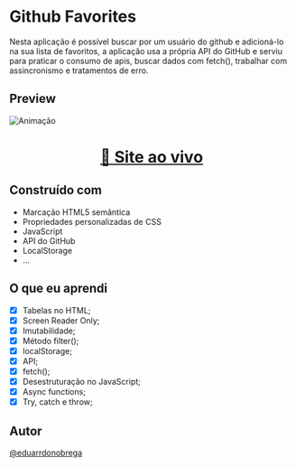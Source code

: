 # Github Favorites

Nesta aplicação é possível buscar por um usuário do github e adicioná-lo na sua lista de favoritos, a aplicação usa a própria API do GitHub e serviu para praticar o consumo de apis,
buscar dados com fetch(), trabalhar com assincronismo e tratamentos de erro.

## Preview

![Animação](https://user-images.githubusercontent.com/87456011/217992390-d03e7563-f0aa-4da9-9bb8-4de384e3dde0.gif)

<div align="center">

  <h1><a href="https://eduarrdonobrega.github.io/explorer-rocketseat/stage-06/github-favorites/">👾 Site ao vivo</a></h1>

</div>

## Construído com

-   Marcação HTML5 semântica
-   Propriedades personalizadas de CSS
-   JavaScript
-   API do GitHub
-   LocalStorage
-   ...

## O que eu aprendi

-   [x] Tabelas no HTML;
-   [x] Screen Reader Only;
-   [x] Imutabilidade;
-   [x] Método filter();
-   [x] localStorage;
-   [x] API;
-   [x] fetch();
-   [x] Desestruturação no JavaScript;
-   [x] Async functions;
-   [x] Try, catch e throw;

## Autor

[@eduarrdonobrega](https://www.linkedin.com/in/eduardo-nunes-nobrega/)

